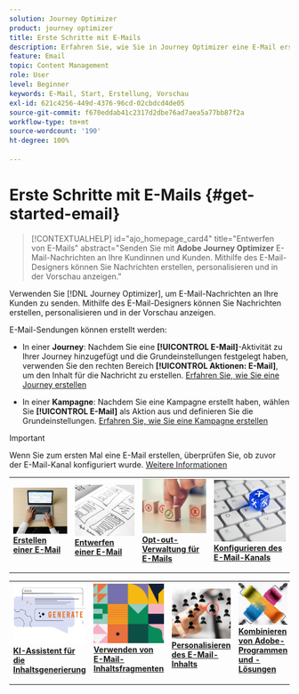 ```yaml
---
solution: Journey Optimizer
product: journey optimizer
title: Erste Schritte mit E-Mails
description: Erfahren Sie, wie Sie in Journey Optimizer eine E-Mail erstellen.
feature: Email
topic: Content Management
role: User
level: Beginner
keywords: E-Mail, Start, Erstellung, Vorschau
exl-id: 621c4256-449d-4376-96cd-02cbdcd4de05
source-git-commit: f670eddab41c2317d2dbe76ad7aea5a77bb87f2a
workflow-type: tm+mt
source-wordcount: '190'
ht-degree: 100%

---
```


# Erste Schritte mit E-Mails {#get-started-email}

>[!CONTEXTUALHELP]
>id="ajo_homepage_card4"
>title="Entwerfen von E-Mails"
>abstract="Senden Sie mit **Adobe Journey Optimizer** E-Mail-Nachrichten an Ihre Kundinnen und Kunden. Mithilfe des E-Mail-Designers können Sie Nachrichten erstellen, personalisieren und in der Vorschau anzeigen."

Verwenden Sie [!DNL Journey Optimizer], um E-Mail-Nachrichten an Ihre Kunden zu senden. Mithilfe des E-Mail-Designers können Sie Nachrichten erstellen, personalisieren und in der Vorschau anzeigen.

E-Mail-Sendungen können erstellt werden:

* In einer **Journey**: Nachdem Sie eine **[!UICONTROL E-Mail]**-Aktivität zu Ihrer Journey hinzugefügt und die Grundeinstellungen festgelegt haben, verwenden Sie den rechten Bereich **[!UICONTROL Aktionen: E-Mail]**, um den Inhalt für die Nachricht zu erstellen. [Erfahren Sie, wie Sie eine Journey erstellen](../building-journeys/journey-gs.md)

* In einer **Kampagne**: Nachdem Sie eine Kampagne erstellt haben, wählen Sie **[!UICONTROL E-Mail]** als Aktion aus und definieren Sie die Grundeinstellungen. [Erfahren Sie, wie Sie eine Kampagne erstellen](../campaigns/create-campaign.md#configure)


>[!IMPORTANT]
>
>Wenn Sie zum ersten Mal eine E-Mail erstellen, überprüfen Sie, ob zuvor der E-Mail-Kanal konfiguriert wurde. [Weitere Informationen](email-settings.md)

<table style="table-layout:fixed"><tr style="border: 0;">
<td>
<a href="create-email.md">
<img alt="Erstellen" src="../assets/do-not-localize/email-create.jpeg">
</a>
<div><a href="create-email.md"><strong>Erstellen einer E-Mail</strong>
</div>
<p>
</td>
<td>
<a href="get-started-email-design.md">
<img alt="Design" src="../assets/do-not-localize/email-design.jpg">
</a>
<div>
<a href="get-started-email-design.md"><strong>Entwerfen einer E-Mail</strong></a>
</div>
<p></td>
<td>
<a href="email-opt-out.md">
<img alt="Opt-out" src="../assets/do-not-localize/email-opt-out.jpg">
</a>
<div>
<a href="email-opt-out.md"><strong>Opt-out-Verwaltung für E-Mails</strong></a>
</div>
<p>
</td>
<td>
<a href="email-settings.md">
<img alt="Konfigurieren" src="../assets/do-not-localize/email-config.jpg">
</a>
<div>
<a href="email-settings.md"><strong>Konfigurieren des E-Mail-Kanals</strong></a>
</div>
<p>
</td>
</tr></table>

<table style="table-layout:fixed"><tr style="border: 0;">
<td>
<a href="../content-management/generative-email.md">
<img alt="KI-Assistent" src="../assets/do-not-localize/email-generate.jpg">
</a>
<div><a href="../content-management/generative-email.md"><strong>KI-Assistent für die Inhaltsgenerierung</strong>
</div>
<p>
</td>
<td>
<a href="../content-management/fragments.md">
<img alt="Inhaltsfragmente" src="../assets/do-not-localize/patterns.jpg">
</a>
<div>
<a href="../content-management/fragments.md"><strong>Verwenden von E-Mail-Inhaltsfragmenten</strong></a>
</div>
<p></td>
<td>
<a href="../personalization/personalize.md">
<img alt="Personalisieren von Inhalten" src="../assets/do-not-localize/personalize.jpg">
</a>
<div>
<a href="../personalization/personalize.md"><strong>Personalisieren des E-Mail-Inhalts</strong></a>
</div>
<p>
</td>
<td>
<a href="../integrations/assets.md">
<img alt="Kombinieren von Lösungen" src="../assets/do-not-localize/colors.jpeg">
</a>
<div>
<a href="../integrations/assets.md"><strong>Kombinieren von Adobe-Programmen und -Lösungen</strong></a>
</div>
<p>
</td>
</tr></table>
